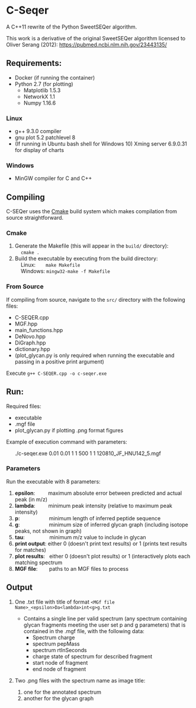 # C-Seqer
A C++11 rewrite of the Python SweetSEQer algorithm.

This work is a derivative of the original SweetSEQer algorithm licensed to Oliver Serang (2012):
  https://pubmed.ncbi.nlm.nih.gov/23443135/

## Requirements:
* Docker (if running the container)
* Python 2.7 (for plotting)
  * Matplotlib 1.5.3
  * NetworkX 1.1
  * Numpy 1.16.6
### Linux
  * g++ 9.3.0 compiler
  * gnu plot 5.2 patchlevel 8  
  * (If running in Ubuntu bash shell for Windows 10) Xming server 6.9.0.31 for display of charts
### Windows
  * MinGW compiler for C and C++
  
## Compiling
C-SEQer uses the [Cmake](https://cmake.org/install/) build system which makes compilation from source straightforward.

### Cmake
1. Generate the Makefile (this will appear in the `build/` directory):
<br>&nbsp;&nbsp;&nbsp;&nbsp;`cmake .`
2. Build the executable by executing from the build directory:
<br>&nbsp;&nbsp;&nbsp;&nbsp;Linux: &nbsp;&nbsp;&nbsp;&nbsp;&nbsp;&nbsp;`make Makefile`
<br>&nbsp;&nbsp;&nbsp;&nbsp;Windows: `mingw32-make -f Makefile`

### From Source
If compiling from source, navigate to the `src/` directory with the following files:
  * C-SEQER.cpp
  * MGF.hpp
  * main_functions.hpp
  * DeNovo.hpp
  * DiGraph.hpp
  * dictionary.hpp
  * (plot_glycan.py is only required when running the executable and passing in a positive print argument)

Execute `g++ C-SEQER.cpp -o c-seqer.exe`

## Run:
 Required files:
* executable
* .mgf file
* plot_glycan.py if plotting .png format figures

Example of execution command with parameters:

&nbsp;&nbsp;&nbsp;&nbsp;&nbsp;&nbsp;./c-seqer.exe 0.01 0.01 1 1 500 1 1 120810_JF_HNU142_5.mgf

### Parameters
Run the executable with 8 parameters:
1. **epsilon**: &nbsp;&nbsp;&nbsp;&nbsp;&nbsp;&nbsp;&nbsp; maximum absolute error between predicted and actual peak (in m/z)
2. **lambda**: &nbsp;&nbsp;&nbsp;&nbsp;&nbsp;&nbsp;&nbsp; minimum peak intensity (relative to maximum peak intensity)
3. **p**: &nbsp;&nbsp;&nbsp;&nbsp;&nbsp;&nbsp;&nbsp;&nbsp;&nbsp;&nbsp;&nbsp;&nbsp;&nbsp;&nbsp;&nbsp;&nbsp;&nbsp;&nbsp; minimum length of inferred peptide sequence
4. **g**: &nbsp;&nbsp;&nbsp;&nbsp;&nbsp;&nbsp;&nbsp;&nbsp;&nbsp;&nbsp;&nbsp;&nbsp;&nbsp;&nbsp;&nbsp;&nbsp;&nbsp;&nbsp; minimum size of inferred glycan graph (including isotope peaks, not shown in graph)
5. **tau**: &nbsp;&nbsp;&nbsp;&nbsp;&nbsp;&nbsp;&nbsp;&nbsp;&nbsp;&nbsp;&nbsp;&nbsp;&nbsp;&nbsp;&nbsp; minimum m/z value to include in glycan
6. **print output**: either 0 (doesn't print text results) or 1 (prints text results for matches)
7. **plot results**: &nbsp; either 0 (doesn't plot results) or 1 (interactively plots each matching spectrum
8. **MGF file**: &nbsp;&nbsp;&nbsp;&nbsp;&nbsp;&nbsp; paths to an MGF files to process

## Output
  1. One .txt file with title of format `<MGf file Name>_<epsilon>Da<lambda>int<g>g.txt`
      * Contains a single line per valid spectrum (any spectrum containing glycan fragments meeting the user set p and g parameters) that is contained in the .mgf file, with the following data:
          * Spectrum charge
          * spectrum pepMass
          * spectrum rtInSeconds
          * charge state of spectrum for described fragment
          * start node of fragment
          * end node of fragment
  
2. Two .png files with the spectrum name as image title:
    1. one for the annotated spectrum
    2. another for the glycan graph
